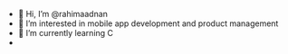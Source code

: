 - 👋 Hi, I’m @rahimaadnan
- 👀 I’m interested in mobile app development and product management 
- 🌱 I’m currently learning C 
-

<!---
rahimaadnan/rahimaadnan is a ✨ special ✨ repository because its `README.md` (this file) appears on your GitHub profile.
You can click the Preview link to take a look at your changes.
--->
